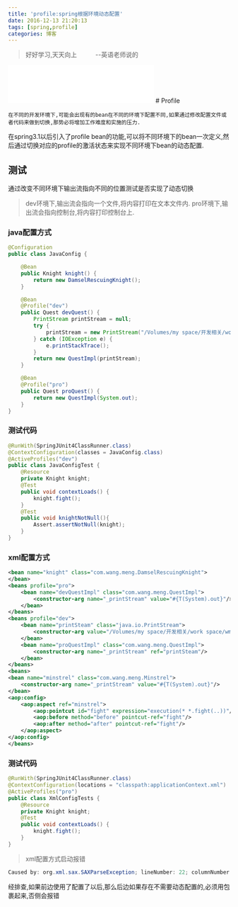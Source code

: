 ```yaml
---
title: 'profile:spring根据环境动态配置'
date: 2016-12-13 21:20:13
tags: [spring,profile]
categories: 博客
---
```

> 好好学习,天天向上　　　--英语老师说的

<iframe frameborder="no" border="0" marginwidth="0" marginheight="0" width=330 height=86 src="//music.163.com/outchain/player?type=2&id=86369&auto=1&height=66"></iframe>
# Profile

    在不同的开发环境下,可能会出现有的bean在不同的环境下配置不同,如果通过修改配置文件或者代码来做到切换,那势必将增加工作难度和实施的压力.
在spring3.1以后引入了profile bean的功能,可以将不同环境下的bean一次定义,然后通过切换对应的profile的激活状态来实现不同环境下bean的动态配置.
## 测试
通过改变不同环境下输出流指向不同的位置测试是否实现了动态切换

> dev环境下,输出流会指向一个文件,将内容打印在文本文件内.
pro环境下,输出流会指向控制台,将内容打印控制台上.

### java配置方式
```java
@Configuration
public class JavaConfig {

    @Bean
    public Knight knight() {
        return new DamselRescuingKnight();
    }

    @Bean
    @Profile("dev")
    public Quest devQuest() {
        PrintStream printStream = null;
        try {
            printStream = new PrintStream("/Volumes/my space/开发相关/work space/wm/src/main/resources/a.txt");
        } catch (IOException e) {
            e.printStackTrace();
        }
        return new QuestImpl(printStream);
    }

    @Bean
    @Profile("pro")
    public Quest proQuest() {
        return new QuestImpl(System.out);
    }
}
```
### 测试代码
```java
@RunWith(SpringJUnit4ClassRunner.class)
@ContextConfiguration(classes = JavaConfig.class)
@ActiveProfiles("dev")
public class JavaConfigTest {
    @Resource
    private Knight knight;
    @Test
    public void contextLoads() {
        knight.fight();
    }
    @Test
    public void knightNotNull(){
        Assert.assertNotNull(knight);
    }
}
```

### xml配置方式
```xml
<bean name="knight" class="com.wang.meng.DamselRescuingKnight">
</bean>
<beans profile="pro">
    <bean name="devQuestImpl" class="com.wang.meng.QuestImpl">
        <constructor-arg name="_printStream" value="#{T(System).out}"/>
    </bean>
</beans>
<beans profile="dev">
    <bean name="printSteam" class="java.io.PrintStream">
        <constructor-arg value="/Volumes/my space/开发相关/work space/wm/src/main/resources/a.txt"/>
    </bean>
    <bean name="proQuestImpl" class="com.wang.meng.QuestImpl">
        <constructor-arg name="_printStream" ref="printSteam"/>
    </bean>
</beans>
<beans>
<bean name="minstrel" class="com.wang.meng.Minstrel">
    <constructor-arg name="_printStream" value="#{T(System).out}"/>
</bean>
<aop:config>
    <aop:aspect ref="minstrel">
        <aop:pointcut id="fight" expression="execution(* *.fight(..))"/>
        <aop:before method="before" pointcut-ref="fight"/>
        <aop:after method="after" pointcut-ref="fight"/>
    </aop:aspect>
</aop:config>
</beans>
```
### 测试代码
```java
@RunWith(SpringJUnit4ClassRunner.class)
@ContextConfiguration(locations = "classpath:applicationContext.xml")
@ActiveProfiles("pro")
public class XmlConfigTests {
	@Resource
	private Knight knight;
	@Test
	public void contextLoads() {
		knight.fight();
	}
}
```
> xml配置方式启动报错
```java
Caused by: org.xml.sax.SAXParseException; lineNumber: 22; columnNumber: 58; cvc-complex-type.2.4.a: 发现了以元素 'bean' 开头的无效内容。应以 '{"http://www.springframework.org/schema/beans":beans}' 之一开头。
```
经排查,如果前边使用了<beans profile="dev">配置了以后,那么后边如果存在不需要动态配置的<bean>,必须用<beans></beans>包裹起来,否侧会报错
